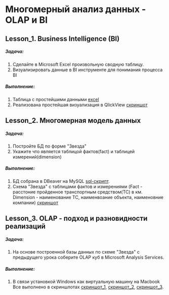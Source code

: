 # Многомерный анализ данных - OLAP и BI



## Lesson_1. Business Intelligence (BI)
##### Задача: 
1. Сделайте в Microsoft Excel произвольную сводную таблицу. 
2. Визуализировать данные в BI инструменте для понимания процесса BI
##### Выполнение: 
1. Таблица с простейшими данными [excel](https://github.com/ZoooMX/---OLAP-BI/blob/main/%D0%A3%D1%80%D0%BE%D0%BA%201.%20Business%20Intelligence%20(BI)/%D0%9E%D1%82%D1%87%D0%B5%D1%82%20%D0%BF%D0%BE%20%D0%BA%D0%BE%D0%BB%D0%B8%D1%87%D0%B5%D1%81%D1%82%D0%B2%D1%83%20%D1%81%D0%BE%D1%82%D1%80%D1%83%D0%B4%D0%BD%D0%B8%D0%BA%D0%BE%D0%B2%20%D0%BF%D0%BE%20%D0%B3%D0%BE%D0%B4%D0%B0%D0%BC.xlsx)
2. Реализована простейшая визуализация в QlickView [скриншот](https://github.com/ZoooMX/---OLAP-BI/blob/main/%D0%A3%D1%80%D0%BE%D0%BA%201.%20Business%20Intelligence%20(BI)/HW%20lesson_1.jpg)

## Lesson_2. Многомерная модель данных
##### Задача: 
1. Постройте БД по форме "Звезда" 
2. Укажите что является таблицой фактов(fact) и таблицей измерений(dimension)
##### Выполнение: 
1. БД собрана в DBeaver на MySQL [sql-скрипт](https://github.com/ZoooMX/---OLAP-BI/blob/main/%D0%A3%D1%80%D0%BE%D0%BA%202.%20%D0%9C%D0%BD%D0%BE%D0%B3%D0%BE%D0%BC%D0%B5%D1%80%D0%BD%D0%B0%D1%8F%20%D0%BC%D0%BE%D0%B4%D0%B5%D0%BB%D1%8C%20%D0%B4%D0%B0%D0%BD%D0%BD%D1%8B%D1%85/HW_lesson_2.sql).  
2. Схема "Звезда" с таблицами фактов и измерениями (Fact - расстоние пройденное транспортным средством(ТС) в км. Dimension - наименование ТС, наименвоание объекта, наименовние компании) [скриншот](https://github.com/ZoooMX/---OLAP-BI/blob/main/%D0%A3%D1%80%D0%BE%D0%BA%202.%20%D0%9C%D0%BD%D0%BE%D0%B3%D0%BE%D0%BC%D0%B5%D1%80%D0%BD%D0%B0%D1%8F%20%D0%BC%D0%BE%D0%B4%D0%B5%D0%BB%D1%8C%20%D0%B4%D0%B0%D0%BD%D0%BD%D1%8B%D1%85/HW_lesson_2.png)

## Lesson_3. OLAP - подход и разновидности реализаций
##### Задача: 
1. На основе построенной базы данных по схеме "Звезда" с предыдущего урока соберите OLAP куб в Microsoft Analysis Services.
##### Выполнение: 
1. В связи установкой Windows как виртуальную машину на Macbook Все выполнено в скриншлотах [скриншот_1](https://github.com/ZoooMX/---OLAP-BI/blob/main/%D0%A3%D1%80%D0%BE%D0%BA%203.%20OLAP-%20%D0%BF%D0%BE%D0%B4%D1%85%D0%BE%D0%B4%20%D0%B8%20%D1%80%D0%B0%D0%B7%D0%BD%D0%BE%D0%B2%D0%B8%D0%B4%D0%BD%D0%BE%D1%81%D1%82%D0%B8%20%D1%80%D0%B5%D0%B0%D0%BB%D0%B8%D0%B7%D0%B0%D1%86%D0%B8%D0%B9/2022-11-02%2017.24.37.jpg), [скриншот_2](https://github.com/ZoooMX/---OLAP-BI/blob/main/%D0%A3%D1%80%D0%BE%D0%BA%203.%20OLAP-%20%D0%BF%D0%BE%D0%B4%D1%85%D0%BE%D0%B4%20%D0%B8%20%D1%80%D0%B0%D0%B7%D0%BD%D0%BE%D0%B2%D0%B8%D0%B4%D0%BD%D0%BE%D1%81%D1%82%D0%B8%20%D1%80%D0%B5%D0%B0%D0%BB%D0%B8%D0%B7%D0%B0%D1%86%D0%B8%D0%B9/2022-11-02%2017.25.02.jpg), [скриншот_3](https://github.com/ZoooMX/---OLAP-BI/blob/main/%D0%A3%D1%80%D0%BE%D0%BA%203.%20OLAP-%20%D0%BF%D0%BE%D0%B4%D1%85%D0%BE%D0%B4%20%D0%B8%20%D1%80%D0%B0%D0%B7%D0%BD%D0%BE%D0%B2%D0%B8%D0%B4%D0%BD%D0%BE%D1%81%D1%82%D0%B8%20%D1%80%D0%B5%D0%B0%D0%BB%D0%B8%D0%B7%D0%B0%D1%86%D0%B8%D0%B9/2022-11-02%2017.25.06.jpg). 
